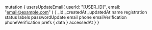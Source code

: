 mutation {
    usersUpdateEmail(
        userId: "[USER_ID]",
        email: "email@example.com"
    ) {
        _id
        _createdAt
        _updatedAt
        name
        registration
        status
        labels
        passwordUpdate
        email
        phone
        emailVerification
        phoneVerification
        prefs {
            data
        }
        accessedAt
    }
}
